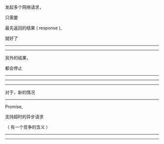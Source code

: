 发起多个网络请求，

只需要

最先返回的结果 ( response ),


就好了



<hr>



<hr>

另外的结果，



都会停止



<hr>



<hr>



<hr>
对于，新的情况



<hr>


Promise,

支持超时的异步请求



（ 有一个竞争的含义 ）


<hr>



<hr>
